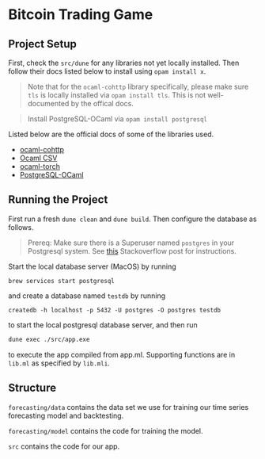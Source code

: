 # Bitcoin Trading Game

## Project Setup

First, check the `src/dune` for any libraries not yet locally installed. Then follow their docs listed below to install using `opam install x`.

> Note that for the `ocaml-cohttp` library specifically, please make sure `tls` is locally installed via `opam install tls`. This is not well-documented by the offical docs.

> Install PostgreSQL-OCaml via `opam install postgresql`

Listed below are the official docs of some of the libraries used.

- [ocaml-cohttp](https://github.com/mirage/ocaml-cohttp#installation)
- [Ocaml CSV](https://github.com/Chris00/ocaml-csv)
- [ocaml-torch](https://github.com/LaurentMazare/ocaml-torch)
- [PostgreSQL-OCaml](https://github.com/mmottl/postgresql-ocaml)

## Running the Project

First run a fresh `dune clean` and `dune build`. Then configure the database as follows.

> Prereq: Make sure there is a Superuser named `postgres` in your Postgresql system. See [this](https://stackoverflow.com/questions/15301826/psql-fatal-role-postgres-does-not-exist) Stackoverflow post for instructions.

Start the local database server (MacOS) by running

```
brew services start postgresql
```

and create a database named `testdb` by running

```
createdb -h localhost -p 5432 -U postgres -O postgres testdb
```

to start the local postgresql database server, and then run

```ocaml
dune exec ./src/app.exe
```

to execute the app compiled from app.ml. Supporting functions are in `lib.ml` as specified by `lib.mli`.

## Structure

`forecasting/data` contains the data set we use for training our time series forecasting model and backtesting.

`forecasting/model` contains the code for training the model.

`src` contains the code for our app.
